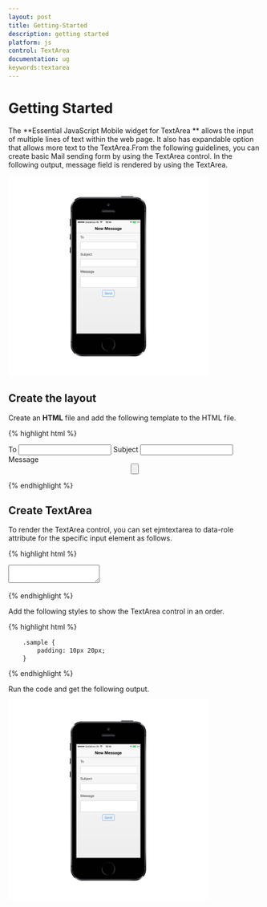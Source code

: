 ```yaml
---
layout: post
title: Getting-Started
description: getting started 
platform: js
control: TextArea
documentation: ug
keywords:textarea
---
```


# Getting Started 

   The **Essential JavaScript Mobile widget for TextArea ** allows the input of multiple lines of text within the web page. It also has expandable option that allows more text to the TextArea.From the following guidelines, you can create basic Mail sending form by using the TextArea control.  In the following output, message field is rendered by using the TextArea.

![](Getting-Started_images/Getting-Started_img1.png) 

## Create the layout

Create an **HTML** file and add the following template to the HTML file.


{% highlight html %}

<!DOCTYPE html>
<html>
<head>
    <title>TextArea</title>
    <meta name="viewport" content="width=device-width, initial-scale=1.0,maximum-scale=1.0, user-scalable=no" />
    <link href="http://cdn.syncfusion.com/{{ site.releaseversion }}/js/mobile/ej.mobile.all.min.css" rel="stylesheet" />
    <script src="http://cdn.syncfusion.com/js/assets/external/jquery-3.0.0.min.js"></script>
    <script src="http://cdn.syncfusion.com/{{ site.releaseversion }}/js/mobile/ej.mobile.all.min.js"> </script>
</head>
<body>
    <div data-role="ejmheader" id="mailheader" data-ej-title="New Message"></div>
    <div id="mailcontainer" class="sample">
        <div>
            <span>To</span>
            <input id="mailto" name="user_name" data-role="ejmtextbox" />
            <span>Subject</span>
            <input id="mailsubject" name="user_name" data-role="ejmtextbox" />
            <span>Message</span>
            <!--Add TextArea Code example Here-->
            <div class="submit" align="center">
                <input id="btn" name="mailsend" data-role="ejmbutton" data-ej-text="Send" type="button" />
            </div>
        </div>
    </div>
    <div id="ScrollPanel" data-role="ejmscrollpanel" data-ej-target="mailcontainer"></div>
</body>
</html>


{% endhighlight %}

## Create TextArea

To render the TextArea control, you can set ejmtextarea to data-role attribute for the specific input element as follows.                                   

{% highlight html %}

<!-- TextArea element -->

<textarea id="textarea" data-role="ejmtextarea"></textarea>

{% endhighlight %}

 Add the following styles to show the TextArea control in an order.

{% highlight html %}

<!-- TextArea element -->

        .sample {
            padding: 10px 20px;
        }


{% endhighlight %}

Run the code and get the following output.

![](Getting-Started_images/Getting-Started_img1.png) 



